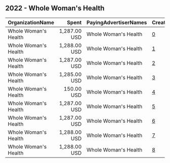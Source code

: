 ## 2022 - Whole Woman's Health 
|OrganizationName|Spent|PayingAdvertiserNames|CreativeUrls|Impressions|Genders|AgeBrackets|CountryCodes|BillingAddresses|CandidateBallotInformation|
|:---|---:|:---|:---|---:|:---|:---|:---|:---|:---|
|Whole Woman's Health|1,287.00 USD|Whole Woman's Health|[0](https://www.snap.com/political-ads/asset/04020ade8968cfd419b15e6845811eb6f753af09e29a95a1d6dabbcf923f3981?mediaType=mp4)|463,065|FEMALE|24-|united states|"1001 E. Market Street,Charlottesville,22902,US"||
|Whole Woman's Health|1,288.00 USD|Whole Woman's Health|[1](https://www.snap.com/political-ads/asset/37973f3fb34ac401bdce2963667c2ce879d4ed554dc2e4241503c11e7060d971?mediaType=mp4)|142,025|FEMALE|18-25|united states|"1001 E. Market Street,Charlottesville,22902,US"|Texans Following the Fall of Roe|
|Whole Woman's Health|1,287.00 USD|Whole Woman's Health|[2](https://www.snap.com/political-ads/asset/04020ade8968cfd419b15e6845811eb6f753af09e29a95a1d6dabbcf923f3981?mediaType=mp4)|139,938|FEMALE|25-40|united states|"1001 E. Market Street,Charlottesville,22902,US"||
|Whole Woman's Health|1,285.00 USD|Whole Woman's Health|[3](https://www.snap.com/political-ads/asset/67669e908a40523f92e13ec1c97139a3041bf7c5f71939281835a7a43250a148?mediaType=mp4)|122,623|FEMALE|25-40|united states|"1001 E. Market Street,Charlottesville,22902,US"||
|Whole Woman's Health|150.00 USD|Whole Woman's Health|[4](https://www.snap.com/political-ads/asset/cfc53cd73510984882197ad0370264b0fefe5ae9237913635418e449c172a598?mediaType=jpeg)|122,554|||united states|"1001 E. Market Street,Charlottesville,22902,US"||
|Whole Woman's Health|1,287.00 USD|Whole Woman's Health|[5](https://www.snap.com/political-ads/asset/04020ade8968cfd419b15e6845811eb6f753af09e29a95a1d6dabbcf923f3981?mediaType=mp4)|118,430|FEMALE|25-40|united states|"1001 E. Market Street,Charlottesville,22902,US"||
|Whole Woman's Health|1,287.00 USD|Whole Woman's Health|[6](https://www.snap.com/political-ads/asset/62971529b6b0f9f91dc8fabbe244ec20d33627a8028c759e1f26ad76dd749667?mediaType=mp4)|107,107|FEMALE|25-40|united states|"1001 E. Market Street,Charlottesville,22902,US"||
|Whole Woman's Health|1,288.00 USD|Whole Woman's Health|[7](https://www.snap.com/political-ads/asset/eda6a5a1470674bceaff2d357164001b7430afcdf7a69edf8caf141b9aee1636?mediaType=mp4)|92,705|FEMALE|25-40|united states|"1001 E. Market Street,Charlottesville,22902,US"||
|Whole Woman's Health|1,288.00 USD|Whole Woman's Health|[8](https://www.snap.com/political-ads/asset/37973f3fb34ac401bdce2963667c2ce879d4ed554dc2e4241503c11e7060d971?mediaType=mp4)|87,015|FEMALE|26-40|united states|"1001 E. Market Street,Charlottesville,22902,US"|Texans Following the Fall of Roe|
